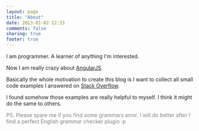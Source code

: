 ```yaml
---
layout: page
title: "About"
date: 2013-01-02 12:33
comments: false
sharing: true
footer: true
---
```


I am programmer. A learner of anything I'm interested.

Now I am really crazy about [AngularJS][0].

Basically the whole motivation to create this blog is I want to collect all small code examples I answered on [Stack Overflow][1].

I found somehow those examples are really helpful to myself. I think it might do the same to others.

<span style="color: gray">PS. Please spare me if you find some grammars error. I will do better after I find a perfect English grammar checker plugin :p</span>

[0]:http://angularjs.org/
[1]:http://stackoverflow.com/